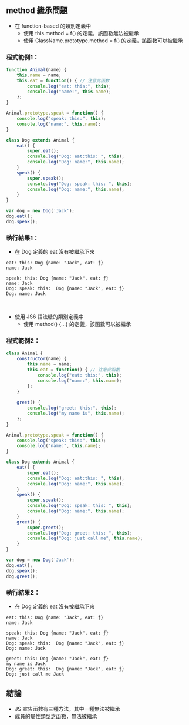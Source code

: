 ## method 繼承問題
- 在 function-based 的類別定義中
  - 使用 this.method = f() 的定義，該函數無法被繼承
  - 使用 ClassName.prototype.method = f() 的定義，該函數可以被繼承

### 程式範例1：
```javascript
function Animal(name) {
    this.name = name;
    this.eat = function() { // 注意此函數
        console.log("eat: this:", this);
        console.log("name:", this.name);
    };
}

Animal.prototype.speak = function() {
    console.log("speak: this:", this);
    console.log("name:", this.name);
}

class Dog extends Animal {
    eat() {
        super.eat();
        console.log("Dog: eat:this: ", this);
        console.log("Dog: name:", this.name);
    }
    speak() {
        super.speak();
        console.log("Dog: speak: this: ", this);
        console.log("Dog: name:", this.name);
    }
}

var dog = new Dog('Jack');
dog.eat();
dog.speak();
```

### 執行結果1：
- 在 Dog 定義的 eat 沒有被繼承下來
```
eat: this: Dog {name: "Jack", eat: ƒ}
name: Jack

speak: this: Dog {name: "Jack", eat: ƒ}
name: Jack
Dog: speak: this:  Dog {name: "Jack", eat: ƒ}
Dog: name: Jack
```

<br>

- 使用 JS6 語法糖的類別定義中
  - 使用 method() {...} 的定義，該函數可以被繼承

### 程式範例2：
```javascript
class Animal {
    constructor(name) {
        this.name = name;
        this.eat = function() { // 注意此函數
            console.log("eat: this:", this);
            console.log("name:", this.name);
        };
    }
    
    greet() {
        console.log("greet: this:", this);
        console.log("my name is", this.name);
    };
}

Animal.prototype.speak = function() {
    console.log("speak: this:", this);
    console.log("name:", this.name);
}

class Dog extends Animal {
    eat() {
        super.eat();
        console.log("Dog: eat:this: ", this);
        console.log("Dog: name:", this.name);
    }
    speak() {
        super.speak();
        console.log("Dog: speak: this: ", this);
        console.log("Dog: name:", this.name);
    }
    greet() {
        super.greet();
        console.log("Dog: greet: this: ", this);
        console.log("Dog: just call me", this.name);
    }
}

var dog = new Dog('Jack');
dog.eat();
dog.speak();
dog.greet();
```

### 執行結果2：
- 在 Dog 定義的 eat 沒有被繼承下來
```
eat: this: Dog {name: "Jack", eat: ƒ}
name: Jack

speak: this: Dog {name: "Jack", eat: ƒ}
name: Jack
Dog: speak: this:  Dog {name: "Jack", eat: ƒ}
Dog: name: Jack

greet: this: Dog {name: "Jack", eat: ƒ}
my name is Jack
Dog: greet: this:  Dog {name: "Jack", eat: ƒ}
Dog: just call me Jack
```

## 結論
- JS 宣告函數有三種方法，其中一種無法被繼承
- 成員的屬性類型之函數，無法被繼承
